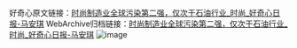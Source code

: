 好奇心原文链接：[时尚制造业全球污染第二强，仅次于石油行业_时尚_好奇心日报-马安琪](https://www.qdaily.com/articles/8089.html)
WebArchive归档链接：[时尚制造业全球污染第二强，仅次于石油行业_时尚_好奇心日报-马安琪](http://web.archive.org/web/20190623152051/https://www.qdaily.com/articles/8089.html)
![image](http://ww3.sinaimg.cn/large/007d5XDpgy1g3vcmwh8gpj30u03ide81)
